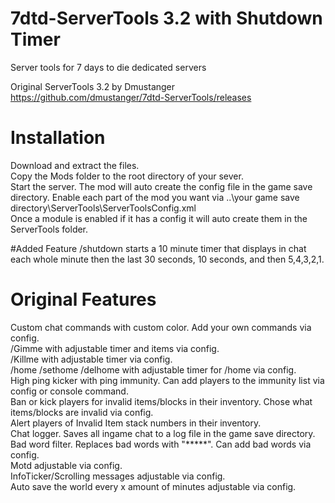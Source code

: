 # 7dtd-ServerTools 3.2 with Shutdown Timer
Server tools for 7 days to die dedicated servers<br>

Original ServerTools 3.2 by Dmustanger https://github.com/dmustanger/7dtd-ServerTools/releases<br>

# Installation

Download and extract the files.<br>
Copy the Mods folder to the root directory of your sever.<br>
Start the server. The mod will auto create the config file in the game save directory. Enable each part of the mod you want via ..\your game save directory\ServerTools\ServerToolsConfig.xml<br>
Once a module is enabled if it has a config it will auto create them in the ServerTools folder.<br>

#Added Feature
/shutdown starts a 10 minute timer that displays in chat each whole minute then the last 30 seconds, 10 seconds, and then 5,4,3,2,1.

# Original Features
Custom chat commands with custom color. Add your own commands via config.<br>
/Gimme with adjustable timer and items via config.<br>
/Killme with adjustable timer via config.<br>
/home /sethome /delhome with adjustable timer for /home via config.<br>
High ping kicker with ping immunity. Can add players to the immunity list via config or console command.<br>
Ban or kick players for invalid items/blocks in their inventory. Chose what items/blocks are invalid via config.<br>
Alert players of Invalid Item stack numbers in their inventory.<br>
Chat logger. Saves all ingame chat to a log file in the game save directory.<br>
Bad word filter. Replaces bad words with "*****". Can add bad words via config.<br>
Motd adjustable via config.<br>
InfoTicker/Scrolling messages adjustable via config.<br>
Auto save the world every x amount of minutes adjustable via config.<br>
